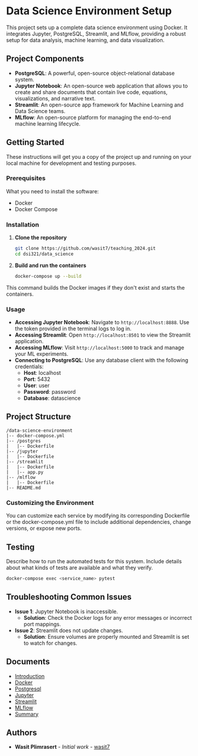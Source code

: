 # Data Science Environment Setup

This project sets up a complete data science environment using Docker. It integrates Jupyter, PostgreSQL, Streamlit, and MLflow, providing a robust setup for data analysis, machine learning, and data visualization.

## Project Components

- **PostgreSQL**: A powerful, open-source object-relational database system.
- **Jupyter Notebook**: An open-source web application that allows you to create and share documents that contain live code, equations, visualizations, and narrative text.
- **Streamlit**: An open-source app framework for Machine Learning and Data Science teams.
- **MLflow**: An open-source platform for managing the end-to-end machine learning lifecycle.

## Getting Started

These instructions will get you a copy of the project up and running on your local machine for development and testing purposes.

### Prerequisites

What you need to install the software:

- Docker
- Docker Compose

### Installation

1. **Clone the repository**
   ```bash
   git clone https://github.com/wasit7/teaching_2024.git
   cd dsi321/data_science
   ```

2. **Build and run the containers**
   ```bash
   docker-compose up --build
   ```

This command builds the Docker images if they don't exist and starts the containers.

### Usage

- **Accessing Jupyter Notebook**: Navigate to `http://localhost:8888`. Use the token provided in the terminal logs to log in.
- **Accessing Streamlit**: Open `http://localhost:8501` to view the Streamlit application.
- **Accessing MLflow**: Visit `http://localhost:5000` to track and manage your ML experiments.
- **Connecting to PostgreSQL**: Use any database client with the following credentials:
  - **Host**: localhost
  - **Port**: 5432
  - **User**: user
  - **Password**: password
  - **Database**: datascience

## Project Structure

```plaintext
/data-science-environment
|-- docker-compose.yml
|-- /postgres
|   |-- Dockerfile
|-- /jupyter
|   |-- Dockerfile
|-- /streamlit
|   |-- Dockerfile
|   |-- app.py
|-- /mlflow
|   |-- Dockerfile
|-- README.md
```

### Customizing the Environment

You can customize each service by modifying its corresponding Dockerfile or the docker-compose.yml file to include additional dependencies, change versions, or expose new ports.

## Testing

Describe how to run the automated tests for this system. Include details about what kinds of tests are available and what they verify.

```bash
docker-compose exec <service_name> pytest
```

## Troubleshooting Common Issues

- **Issue 1**: Jupyter Notebook is inaccessible.
  - **Solution**: Check the Docker logs for any error messages or incorrect port mappings.
- **Issue 2**: Streamlit does not update changes.
  - **Solution**: Ensure volumes are properly mounted and Streamlit is set to watch for changes.

## Documents
- [Introduction](docs/readme.md)
- [Docker](docs/1_docker.md)
- [Postgresql](docs/2_postgresql.md)
- [Jupyter](docs/3_jupyter.md)
- [Streamlit](docs/4_streamplit.md)
- [MLflow](docs/5_mlflow.md)
- [Summary](docs/6_project_summary.md)


## Authors

- **Wasit Plimrasert** - *Initial work* - [wasit7](https://github.com/Yourwasit7Username)
